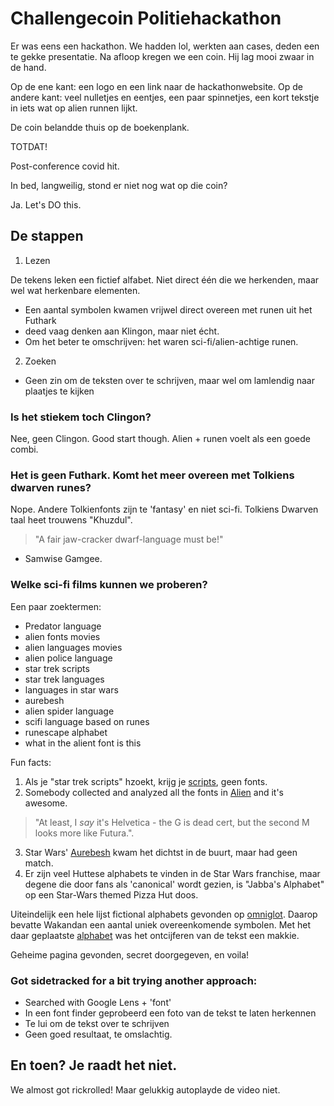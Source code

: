 # Challengecoin Politiehackathon

Er was eens een hackathon.
We hadden lol, werkten aan cases, deden een te gekke presentatie.
Na afloop kregen we een coin. Hij lag mooi zwaar in de hand.

Op de ene kant: een logo en een link naar de hackathonwebsite.
Op de andere kant: veel nulletjes en eentjes, een paar spinnetjes, een kort tekstje in iets wat op alien runnen lijkt. 

De coin belandde thuis op de boekenplank.

TOTDAT!

Post-conference covid hit.

In bed, langweilig, stond er niet nog wat op die coin?

Ja. Let's DO this.

## De stappen

1. Lezen

De tekens leken een fictief alfabet. Niet direct één die we herkenden, maar wel wat herkenbare elementen.
- Een aantal symbolen kwamen vrijwel direct overeen met runen uit het Futhark
- deed vaag denken aan Klingon, maar niet écht.
- Om het beter te omschrijven: het waren sci-fi/alien-achtige runen.

2. Zoeken
- Geen zin om de teksten over te schrijven, maar wel om lamlendig naar plaatjes te kijken


### Is het stiekem toch Clingon?

Nee, geen Clingon. Good start though. Alien + runen voelt als een goede combi.

### Het is geen Futhark. Komt het meer overeen met Tolkiens dwarven runes?

Nope. Andere Tolkienfonts zijn te 'fantasy' en niet sci-fi.
Tolkiens Dwarven taal heet trouwens "Khuzdul". 

> "A fair jaw-cracker dwarf-language must be!"
- Samwise Gamgee.

### Welke sci-fi films kunnen we proberen?

Een paar zoektermen:
- Predator language
- alien fonts movies
- alien languages movies
- alien police language
- star trek scripts
- star trek languages
- languages in star wars
- aurebesh
- alien spider language
- scifi language based on runes
- runescape alphabet
- what in the alient font is this

 
Fun facts:
1. Als je "star trek scripts" hzoekt, krijg je [scripts](https://www.st-minutiae.com/resources/scripts/116.txt), geen fonts. 
2. Somebody collected and analyzed all the fonts in [Alien](https://typesetinthefuture.com/2014/12/01/alien/) and it's awesome.

> "At least, I _say_ it's Helvetica - the G is dead cert, but the second M looks more like Futura.".

3. Star Wars' [Aurebesh](https://starwars.fandom.com/wiki/Aurebesh) kwam het dichtst in de buurt, maar had geen match.
4. Er zijn veel Huttese alphabets te vinden in de Star Wars franchise, maar degene die door fans als 'canonical' wordt gezien, is "Jabba's Alphabet" op een Star-Wars themed Pizza Hut doos.

Uiteindelijk een hele lijst fictional alphabets gevonden op [omniglot](https://omniglot.com/conscripts/fictional.htm). Daarop bevatte Wakandan een aantal uniek overeenkomende symbolen. Met het daar geplaatste [alphabet](https://omniglot.com/conscripts/wakandan.htm) was het ontcijferen van de tekst een makkie.

Geheime pagina gevonden, secret doorgegeven, en voila!

### Got sidetracked for a bit trying another approach:
- Searched with Google Lens + 'font'
- In een font finder geprobeerd een foto van de tekst te laten herkennen
- Te lui om de tekst over te schrijven
- Geen goed resultaat, te omslachtig.



## En toen? Je raadt het niet.

We almost got rickrolled! Maar gelukkig autoplayde de video niet.
